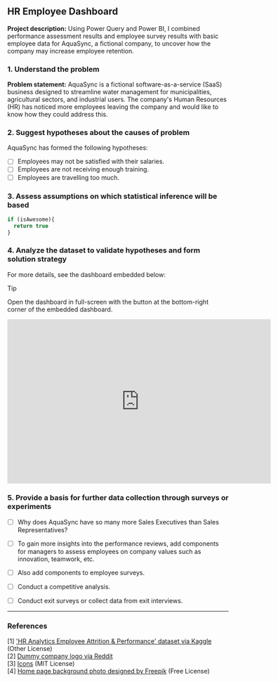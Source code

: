 ## HR Employee Dashboard

**Project description:**  Using Power Query and Power BI, I combined performance assessment results and employee survey results with basic employee data for AquaSync, a fictional company, to uncover how the company may increase employee retention.

### 1. Understand the problem

**Problem statement:** AquaSync is a fictional software-as-a-service (SaaS) business designed to streamline water management for municipalities, agricultural sectors, and industrial users. The company's Human Resources (HR) has noticed more employees leaving the company and would like to know how they could address this.

### 2. Suggest hypotheses about the causes of problem

AquaSync has formed the following hypotheses: 
- [ ] Employees may not be satisfied with their salaries.
- [ ] Employees are not receiving enough training.
- [ ] Employees are travelling too much.

### 3. Assess assumptions on which statistical inference will be based

```javascript
if (isAwesome){
  return true
}
```

### 4. Analyze the dataset to validate hypotheses and form solution strategy

For more details, see the dashboard embedded below:
> [!TIP]
> Open the dashboard in full-screen with the button at the bottom-right corner of the embedded dashboard.

<iframe title="HR Employee Dashboard" width="600" height="373.5" src="https://app.powerbi.com/view?r=eyJrIjoiMmRiZWQ2ZDctZGUwNi00MThhLWFiMTYtOThmZWYyNDhmY2FjIiwidCI6Ijc5NmIxZGQ2LWQzNmQtNGQwOC05YTMzLWI1MGZkOTUwZTY5ZCIsImMiOjZ9&embedImagePlaceholder=true" frameborder="0" allowFullScreen="true"></iframe>

### 5. Provide a basis for further data collection through surveys or experiments

- [ ] Why does AquaSync have so many more Sales Executives than Sales Representatives?
- [ ] To gain more insights into the performance reviews, add components for managers to assess employees on company values such as innovation, teamwork, etc.
- [ ] Also add components to employee surveys.
- [ ] Conduct a competitive analysis.
- [ ] Conduct exit surveys or collect data from exit interviews.


---

### References

[1] ['HR Analytics Employee Attrition & Performance' dataset via Kaggle](https://www.kaggle.com/datasets/mahmoudemadabdallah/hr-analytics-employee-attrition-and-performance) (Other License)
<br>[2] [Dummy company logo via Reddit](https://www.reddit.com/r/logodesign/comments/15q816y/logo_for_a_fake_water_dispenser_company_that/)
<br>[3] [Icons](https://v1.heroicons.com/) (MIT License)
<br>[4] [Home page background photo designed by Freepik](https://www.freepik.com/free-photo/fresh-water-texture-background-transparent-liquid_18830892.htm#query=Water&position=0&from_view=keyword&track=ais_hybrid&uuid=933bd21a-0649-441c-805a-219a79098ac6) (Free License)
